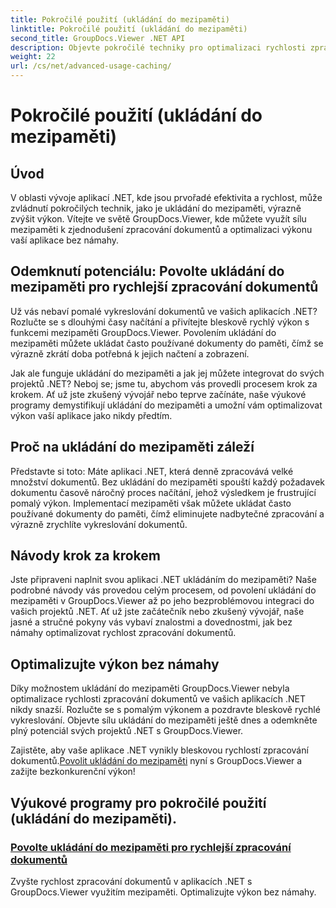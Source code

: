 ```yaml
---
title: Pokročilé použití (ukládání do mezipaměti)
linktitle: Pokročilé použití (ukládání do mezipaměti)
second_title: GroupDocs.Viewer .NET API
description: Objevte pokročilé techniky pro optimalizaci rychlosti zpracování dokumentů v aplikacích .NET s GroupDocs.Viewer. Zjistěte, jak nyní povolit ukládání do mezipaměti pro rychlejší výkon!
weight: 22
url: /cs/net/advanced-usage-caching/
---
```


# Pokročilé použití (ukládání do mezipaměti)


## Úvod

V oblasti vývoje aplikací .NET, kde jsou prvořadé efektivita a rychlost, může zvládnutí pokročilých technik, jako je ukládání do mezipaměti, výrazně zvýšit výkon. Vítejte ve světě GroupDocs.Viewer, kde můžete využít sílu mezipaměti k zjednodušení zpracování dokumentů a optimalizaci výkonu vaší aplikace bez námahy.

## Odemknutí potenciálu: Povolte ukládání do mezipaměti pro rychlejší zpracování dokumentů

Už vás nebaví pomalé vykreslování dokumentů ve vašich aplikacích .NET? Rozlučte se s dlouhými časy načítání a přivítejte bleskově rychlý výkon s funkcemi mezipaměti GroupDocs.Viewer. Povolením ukládání do mezipaměti můžete ukládat často používané dokumenty do paměti, čímž se výrazně zkrátí doba potřebná k jejich načtení a zobrazení.

Jak ale funguje ukládání do mezipaměti a jak jej můžete integrovat do svých projektů .NET? Neboj se; jsme tu, abychom vás provedli procesem krok za krokem. Ať už jste zkušený vývojář nebo teprve začínáte, naše výukové programy demystifikují ukládání do mezipaměti a umožní vám optimalizovat výkon vaší aplikace jako nikdy předtím.

## Proč na ukládání do mezipaměti záleží

Představte si toto: Máte aplikaci .NET, která denně zpracovává velké množství dokumentů. Bez ukládání do mezipaměti spouští každý požadavek dokumentu časově náročný proces načítání, jehož výsledkem je frustrující pomalý výkon. Implementací mezipaměti však můžete ukládat často používané dokumenty do paměti, čímž eliminujete nadbytečné zpracování a výrazně zrychlíte vykreslování dokumentů.

## Návody krok za krokem

Jste připraveni naplnit svou aplikaci .NET ukládáním do mezipaměti? Naše podrobné návody vás provedou celým procesem, od povolení ukládání do mezipaměti v GroupDocs.Viewer až po jeho bezproblémovou integraci do vašich projektů .NET. Ať už jste začátečník nebo zkušený vývojář, naše jasné a stručné pokyny vás vybaví znalostmi a dovednostmi, jak bez námahy optimalizovat rychlost zpracování dokumentů.

## Optimalizujte výkon bez námahy

Díky možnostem ukládání do mezipaměti GroupDocs.Viewer nebyla optimalizace rychlosti zpracování dokumentů ve vašich aplikacích .NET nikdy snazší. Rozlučte se s pomalým výkonem a pozdravte bleskově rychlé vykreslování. Objevte sílu ukládání do mezipaměti ještě dnes a odemkněte plný potenciál svých projektů .NET s GroupDocs.Viewer.

 Zajistěte, aby vaše aplikace .NET vynikly bleskovou rychlostí zpracování dokumentů.[Povolit ukládání do mezipaměti](./enable-caching/) nyní s GroupDocs.Viewer a zažijte bezkonkurenční výkon!

## Výukové programy pro pokročilé použití (ukládání do mezipaměti).
### [Povolte ukládání do mezipaměti pro rychlejší zpracování dokumentů](./enable-caching/)
Zvyšte rychlost zpracování dokumentů v aplikacích .NET s GroupDocs.Viewer využitím mezipaměti. Optimalizujte výkon bez námahy.